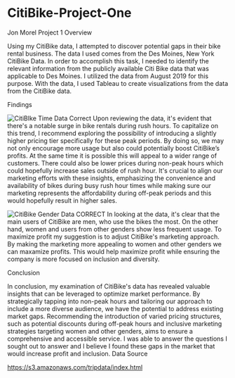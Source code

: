 # CitiBike-Project-One
Jon Morel Project 1 
Overview

Using my CitiBike data, I attempted to discover potential gaps in their bike rental business. The data I used comes from the Des Moines, New York CitiBike Data. In order to accomplish this task, I needed to identify the relevant information from the publicly available Citi Bike data that was applicable to Des Moines. I utilized the data from August 2019 for this purpose. With the data, I used Tableau to create visualizations from the data from the CitiBike data.

Findings

![CitiBIke Time Data Correct](https://github.com/morel120/CitiBike-Project-One/assets/151694307/e590f17b-8b6e-4bc1-be3e-362e06843eba)
Upon reviewing the data, it's evident that there's a notable surge in bike rentals during rush hours. To capitalize on this trend, I recommend exploring the possibility of introducing a slightly higher pricing tier specifically for these peak periods. By doing so, we may not only encourage more usage but also could potentially boost CitiBike’s profits. At the same time it is possible this will appeal to a wider range of customers. There could also be lower prices during non-peak hours which could hopefully increase sales outside of rush hour. It's crucial to align our marketing efforts with these insights, emphasizing the convenience and availability of bikes during busy rush hour times while making sure our marketing represents the affordability during off-peak periods and this would hopefully result in higher sales.


![CitiBike Gender Data CORRECT](https://github.com/morel120/CitiBike-Project-One/assets/151694307/9087ee0d-de7b-48a2-a526-a958dda46e9c)
In looking at the data, it's clear that the main users of CitiBike are men, who use the bikes the most. On the other hand, women and users from other genders show less frequent usage. To maximize profit my suggestion is to adjust CitiBike's marketing approach. By making the marketing more appealing to women and other genders we can maxamize profits. This would help maximize profit while ensuring the company is more focused on inclusion and diversity.

Conclusion

In conclusion, my examination of CitiBike's data has revealed valuable insights that can be leveraged to optimize market performance. By strategically tapping into non-peak hours and tailoring our approach to include a more diverse audience, we have the potential to address existing market gaps. Recommending the introduction of varied pricing structures, such as potential discounts during off-peak hours and inclusive marketing strategies targeting women and other genders, aims to ensure a comprehensive and accessible service. I was able to answer the questions I sought out to answer and I believe I found these gaps in the market that would increase profit and inclusion.
Data Source

https://s3.amazonaws.com/tripdata/index.html
